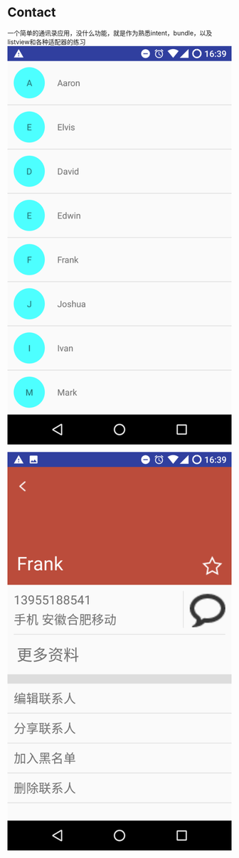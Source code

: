 # Contact
一个简单的通讯录应用，没什么功能，就是作为熟悉intent，bundle，以及listview和各种适配器的练习
![image](https://github.com/SYSU-Winter/Contact/blob/master/menu.png)

![image](https://github.com/SYSU-Winter/Contact/blob/master/detail.png)
